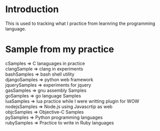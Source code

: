 # Introduction

This is used to tracking what I practice from learnring the programming language.

# Sample from my practice

cSamples      => C lanaguages in practice<br>
clangSample   => clang in experiments<br>
bashSamples   => bash shell utility<br>
djangoSamples => python web framework<br>
jquerySamples => experiments for jquery<br>
gasSamples    => gnu assembly Samples<br>
goSamples     => go language Samples<br>
luaSamples    => lua practice while I were writting plugin for WOW <br>
nodejsSamples => Node.js using Javascrtip as web<br>
objcSamples   => Objective-C Samples<br>
pySamples     => Python programming languages<br>
rubySamples   => Practice to write in Ruby languages<br>

